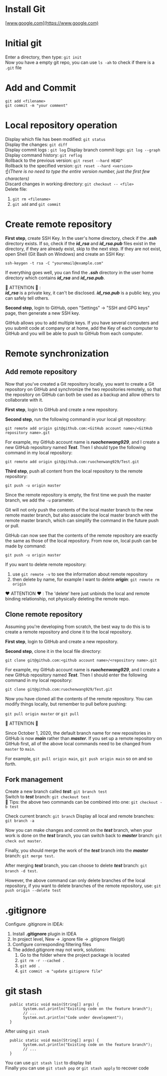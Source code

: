 # Install Git
[www.google.com](https://www.google.com)

# Initial git
Enter a directory, then type: `git init`  
Now you have a empty git repo, you can use `ls -ah` to check if there is a `.git` file

# Add and Commit
`git add <filename>`  
`git commit -m "your comment"`

# Local repository operation
Display which file has been modified: `git status`  
Display the changes: `git diff`  
Display commit logs : `git log`
Display branch commit logs: `git log --graph`
Display command history: `git reflog`  
Rollback to the previous version: `git reset --hard HEAD^`  
Rollback to the specified version: `git reset --hard <version>`   
:point_up:*(There is no need to type the entire version number, just the first few characters)*  
Discard changes in working directory: `git checkout -- <file>`  
Delete file:
1. `git rm <filename>`
2. `git add` and `git commit`

# Create remote repository
**First step**, create SSH Key. In the user's home directory, check if the ***.ssh*** directory exists. If so, check if the ***id_rsa*** and ***id_rsa.pub*** files exist in the directory, if they are already exist, skip to the next step. If they are not exist, open Shell (Git Bash on Windows) and create an SSH Key:

`ssh-keygen -t rsa -C "youremail@example.com"`

If everything goes well, you can find the ***.ssh*** directory in the user home directory which contains ***id_rsa*** and ***id_rsa.pub***.

:blue_heart: ATTENTION :blue_heart: :  
***id_rsa*** is a private key, it can't be disclosed. ***id_rsa.pub*** is a public key, you can safely tell others.

**Second step**, login to GitHub, open "Settings" -> "SSH and GPG keys" page, then generate a new SSH key.

GitHub allows you to add multiple keys. If you have several computers and you submit code at company or at home, add the Key of each computer to GitHub and you will be able to push to GitHub from each computer.

# Remote synchronization
## Add remote repository

Now that you've created a Git repository locally, you want to create a Git repository on GitHub and synchronize the two repositories remotely, so that the repository on GitHub can both be used as a backup and allow others to collaborate with it.

**First step**, login to GitHub and create a new repository.

**Second step**, run the following command in your local git repository:

`git remote add origin git@github.com:<GitHub account name>/<GitHub repository name>.git`

For example, my GitHub account name is ***ruochenwang929***, and I create a new GitHub repository named ***Test***. Then I should type the following command in my local repository:

`git remote add origin git@github.com:ruochenwang929/Test.git`

**Third step**, push all content from the local repository to the remote repository:

`git push -u origin master`

Since the remote repository is empty, the first time we push the master branch, we add the `-u` parameter.

Git will not only push the contents of the local master branch to the new remote master branch, but also associate the local master branch with the remote master branch, which can simplify the command in the future push or pull.

GitHub can now see that the contents of the remote repository are exactly the same as those of the local repository. From now on, local push can be made by command:

`git push -u origin master`

If you want to delete remote repository:
1. use `git remote -v` to see the information about remote repository
2. then delete by name, for example I want to delete ***origin***: `git remote rm origin`

:heart: ATTENTION :heart: :
The 'delete' here just unbinds the local and remote binding relationship, not physically deleting the remote repo.

## Clone remote repository
 Assuming you're developing from scratch, the best way to do this is to create a remote repository and clone it to the local repository.

**First step**, login to GitHub and create a new repository.

**Second step**, clone it in the local file directory:

`git clone git@github.com:<github account name>/<repository name>.git`

For example, my GitHub account name is ***ruochenwang929***, and I create a new GitHub repository named ***Test***. Then I should enter the following command in my local repository:

`git clone git@github.com:ruochenwang929/Test.git`

Now you have cloned all the contents of the remote repository. You can modify things locally, but remember to pull before pushing:

`git pull origin master` or `git pull`

:purple_heart: ATTENTION :purple_heart:

Since October 1, 2020, the default branch name for new repositories in GitHub is now ***main*** rather than ***master***. If you set up a remote repository on GitHub first, all of the above local commands need to be changed from `master` to `main`.

For example, `git pull origin main`, `git push origin main` so on and so forth.

## Fork management
Create a new branch called ***test***: `git branch test`  
Switch to ***test*** branch: `git checkout test`  
:bell: Tips: the above two commands can be combined into one:
`git checkout -b test`

Check current branch: `git branch`
Display all local and remote branches: `git branch -a`

Now you can make changes and commit on the ***test*** branch, when your work is done on the ***test*** branch, you can switch back to ***master*** branch: `git check out master`.

Finally, you should merge the work of the ***test*** branch into the ***master*** branch: `git merge test`.

After merging ***test*** branch, you can choose to delete ***test*** branch: `git branch -d test`.

However, the above command can only delete branches of the local repository, if you want to delete branches of the remote repository, use: `git push origin --delete test`

# .gitignore
Configure .gitignore in IDEA:

1. Install **.gitignore** plugin in IDEA
2. In project level, New -> .ignore file -> .gitignore file(git)
3. Configure corresponding filtering files
4. The added.gitignore may not work, solutions:
   1. Go to the folder where the project package is located
   2. `git rm -r --cached .`
   3. `git add .`
   4. `git commit -m "update gitignore file"`

# git stash

      public static void main(String[] args) {
            System.out.println("Existing code on the feature branch");
            // ...
            System.out.println("Code under development");
      }
After using `git stash`

      public static void main(String[] args) {
            System.out.println("Existing code on the feature branch");
            // ...
      }
You can use `git stash list` to display list  
Finally you can use `git stash pop` or `git stash apply` to recover code